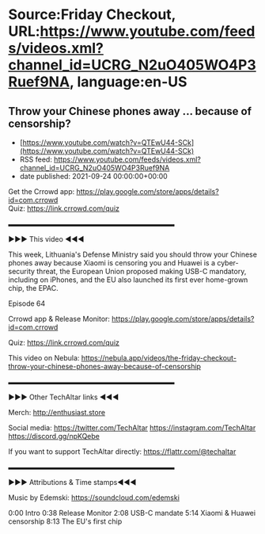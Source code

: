 # Source:Friday Checkout, URL:https://www.youtube.com/feeds/videos.xml?channel_id=UCRG_N2uO405WO4P3Ruef9NA, language:en-US

## Throw your Chinese phones away ... because of censorship?
 - [https://www.youtube.com/watch?v=QTEwU44-SCk](https://www.youtube.com/watch?v=QTEwU44-SCk)
 - RSS feed: https://www.youtube.com/feeds/videos.xml?channel_id=UCRG_N2uO405WO4P3Ruef9NA
 - date published: 2021-09-24 00:00:00+00:00

Get the Crrowd app: https://play.google.com/store/apps/details?id=com.crrowd   
Quiz: https://link.crrowd.com/quiz     

▬▬▬▬▬▬▬▬▬▬▬▬▬▬▬▬▬▬▬▬▬▬▬▬

►►► This video ◄◄◄

This week, Lithuania's Defense Ministry said you should throw your Chinese phones away because Xiaomi is censoring you and Huawei is a cyber-security threat, the European Union proposed making USB-C mandatory, including on iPhones, and the EU also launched its first ever home-grown chip, the EPAC.

Episode 64

Crrowd app & Release Monitor: https://play.google.com/store/apps/details?id=com.crrowd 

Quiz: https://link.crrowd.com/quiz

This video on Nebula: https://nebula.app/videos/the-friday-checkout-throw-your-chinese-phones-away-because-of-censorship

▬▬▬▬▬▬▬▬▬▬▬▬▬▬▬▬▬▬▬▬▬▬▬▬

►►► Other TechAltar links ◄◄◄

Merch: 
http://enthusiast.store 

Social media: 
https://twitter.com/TechAltar 
https://instagram.com/TechAltar 
https://discord.gg/npKQebe

If you want to support TechAltar directly: 
https://flattr.com/@techaltar 

▬▬▬▬▬▬▬▬▬▬▬▬▬▬▬▬▬▬▬▬▬▬▬▬

►►► Attributions & Time stamps◄◄◄

Music by Edemski: https://soundcloud.com/edemski 

0:00 Intro
0:38 Release Monitor
2:08 USB-C mandate
5:14 Xiaomi & Huawei censorship
8:13 The EU's first chip

